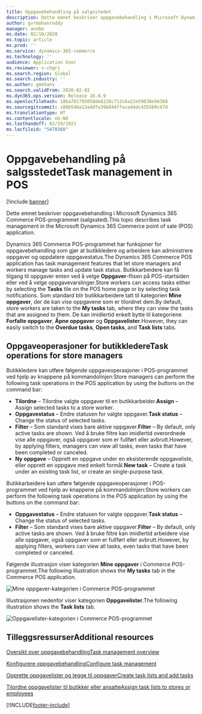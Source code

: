 ```yaml
---
title: Oppgavebehandling på salgsstedet
description: Dette emnet beskriver oppgavebehandling i Microsoft Dynamics 365 Commerce POS-programmet (salgssted).
author: gvrmohanreddy
manager: annbe
ms.date: 02/10/2020
ms.topic: article
ms.prod: ''
ms.service: dynamics-365-commerce
ms.technology: ''
audience: Application User
ms.reviewer: v-chgri
ms.search.region: Global
ms.search.industry: ''
ms.author: gmohanv
ms.search.validFrom: 2020-02-03
ms.dyn365.ops.version: Release 10.0.9
ms.openlocfilehash: 18ba781795058de6228c712c6a22e59038e96368
ms.sourcegitcommit: c88b54ba13a4dfe39b844ffaced4dc435560c47d
ms.translationtype: HT
ms.contentlocale: nb-NO
ms.lasthandoff: 02/19/2021
ms.locfileid: "5478368"
---
```

# <a name="task-management-in-pos"></a><span data-ttu-id="4bc7d-103">Oppgavebehandling på salgsstedet</span><span class="sxs-lookup"><span data-stu-id="4bc7d-103">Task management in POS</span></span>

[!include [banner](includes/banner.md)]

<span data-ttu-id="4bc7d-104">Dette emnet beskriver oppgavebehandling i Microsoft Dynamics 365 Commerce POS-programmet (salgssted).</span><span class="sxs-lookup"><span data-stu-id="4bc7d-104">This topic describes task management in the Microsoft Dynamics 365 Commerce point of sale (POS) application.</span></span>

<span data-ttu-id="4bc7d-105">Dynamics 365 Commerce POS-programmet har funksjoner for oppgavebehandling som gjør at butikkledere og arbeidere kan administrere oppgaver og oppdatere oppgavestatus.</span><span class="sxs-lookup"><span data-stu-id="4bc7d-105">The Dynamics 365 Commerce POS application has task management features that let store managers and workers manage tasks and update task status.</span></span> <span data-ttu-id="4bc7d-106">Butikkarbeidere kan få tilgang til oppgaver enten ved å velge **Oppgaver**-flisen på POS-startsiden eller ved å velge oppgavevarslinger.</span><span class="sxs-lookup"><span data-stu-id="4bc7d-106">Store workers can access tasks either by selecting the **Tasks** tile on the POS home page or by selecting task notifications.</span></span> <span data-ttu-id="4bc7d-107">Som standard blir butikkarbeidere tatt til kategorien **Mine oppgaver**, der de kan vise oppgavene som er tilordnet dem.</span><span class="sxs-lookup"><span data-stu-id="4bc7d-107">By default, store workers are taken to the **My tasks** tab, where they can view the tasks that are assigned to them.</span></span> <span data-ttu-id="4bc7d-108">De kan imidlertid enkelt bytte til kategoriene **Forfalte oppgaver**, **Åpne oppgaver** og **Oppgavelister**.</span><span class="sxs-lookup"><span data-stu-id="4bc7d-108">However, they can easily switch to the **Overdue tasks**, **Open tasks**, and **Task lists** tabs.</span></span>

## <a name="task-operations-for-store-managers"></a><span data-ttu-id="4bc7d-109">Oppgaveoperasjoner for butikkledere</span><span class="sxs-lookup"><span data-stu-id="4bc7d-109">Task operations for store managers</span></span>

<span data-ttu-id="4bc7d-110">Butikkledere kan utføre følgende oppgaveoperasjoner i POS-programmet ved hjelp av knappene på kommandolinjen:</span><span class="sxs-lookup"><span data-stu-id="4bc7d-110">Store managers can perform the following task operations in the POS application by using the buttons on the command bar:</span></span>

- <span data-ttu-id="4bc7d-111">**Tilordne** – Tilordne valgte oppgaver til en butikkarbeider.</span><span class="sxs-lookup"><span data-stu-id="4bc7d-111">**Assign** – Assign selected tasks to a store worker.</span></span>
- <span data-ttu-id="4bc7d-112">**Oppgavestatus** – Endre statusen for valgte oppgaver.</span><span class="sxs-lookup"><span data-stu-id="4bc7d-112">**Task status** – Change the status of selected tasks.</span></span>
- <span data-ttu-id="4bc7d-113">**Filter** – Som standard vises bare aktive oppgaver.</span><span class="sxs-lookup"><span data-stu-id="4bc7d-113">**Filter** – By default, only active tasks are shown.</span></span> <span data-ttu-id="4bc7d-114">Ved å bruke filtre kan imidlertid overordnede vise alle oppgaver, også oppgaver som er fullført eller avbrutt.</span><span class="sxs-lookup"><span data-stu-id="4bc7d-114">However, by applying filters, managers can view all tasks, even tasks that have been completed or canceled.</span></span>
- <span data-ttu-id="4bc7d-115">**Ny oppgave** – Opprett en oppgave under en eksisterende oppgaveliste, eller opprett en oppgave med enkelt formål.</span><span class="sxs-lookup"><span data-stu-id="4bc7d-115">**New task** – Create a task under an existing task list, or create an single-purpose task.</span></span>

<span data-ttu-id="4bc7d-116">Butikkarbeidere kan utføre følgende oppgaveoperasjoner i POS-programmet ved hjelp av knappene på kommandolinjen:</span><span class="sxs-lookup"><span data-stu-id="4bc7d-116">Store workers can perform the following task operations in the POS application by using the buttons on the command bar:</span></span>

- <span data-ttu-id="4bc7d-117">**Oppgavestatus** – Endre statusen for valgte oppgaver.</span><span class="sxs-lookup"><span data-stu-id="4bc7d-117">**Task status** – Change the status of selected tasks.</span></span>
- <span data-ttu-id="4bc7d-118">**Filter** – Som standard vises bare aktive oppgaver.</span><span class="sxs-lookup"><span data-stu-id="4bc7d-118">**Filter** – By default, only active tasks are shown.</span></span> <span data-ttu-id="4bc7d-119">Ved å bruke filtre kan imidlertid arbeidere vise alle oppgaver, også oppgaver som er fullført eller avbrutt.</span><span class="sxs-lookup"><span data-stu-id="4bc7d-119">However, by applying filters, workers can view all tasks, even tasks that have been completed or canceled.</span></span>

<span data-ttu-id="4bc7d-120">Følgende illustrasjon viser kategorien **Mine oppgaver** i Commerce POS-programmet.</span><span class="sxs-lookup"><span data-stu-id="4bc7d-120">The following illustration shows the **My tasks** tab in the Commerce POS application.</span></span>

![Mine oppgaver-kategorien i Commerce POS-programmet](media/POS-task-management.png)

<span data-ttu-id="4bc7d-122">Illustrasjonen nedenfor viser kategorien **Oppgavelister**.</span><span class="sxs-lookup"><span data-stu-id="4bc7d-122">The following illustration shows the **Task lists** tab.</span></span>

![Oppgavelister-kategorien i Commerce POS-programmet](media/POS-task-lists-management.png)

## <a name="additional-resources"></a><span data-ttu-id="4bc7d-124">Tilleggsressurser</span><span class="sxs-lookup"><span data-stu-id="4bc7d-124">Additional resources</span></span>

[<span data-ttu-id="4bc7d-125">Oversikt over oppgavebehandling</span><span class="sxs-lookup"><span data-stu-id="4bc7d-125">Task management overview</span></span>](task-mgmt-overview.md)

[<span data-ttu-id="4bc7d-126">Konfigurere oppgavebehandling</span><span class="sxs-lookup"><span data-stu-id="4bc7d-126">Configure task management</span></span>](task-mgmt-configure.md)

[<span data-ttu-id="4bc7d-127">Opprette oppgavelister og legge til oppgaver</span><span class="sxs-lookup"><span data-stu-id="4bc7d-127">Create task lists and add tasks</span></span>](task-mgmt-create-lists.md)

[<span data-ttu-id="4bc7d-128">Tilordne oppgavelister til butikker eller ansatte</span><span class="sxs-lookup"><span data-stu-id="4bc7d-128">Assign task lists to stores or employees</span></span>](task-mgmt-assign-lists.md)


[!INCLUDE[footer-include](../includes/footer-banner.md)]
